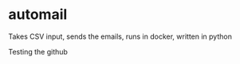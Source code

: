 # automail
Takes CSV input, sends the emails, runs in docker, written in python

Testing the github
